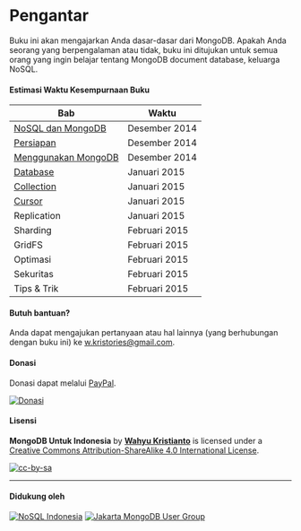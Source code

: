 # Pengantar

Buku ini akan mengajarkan Anda dasar-dasar dari MongoDB. Apakah Anda seorang yang berpengalaman atau tidak, buku ini ditujukan untuk semua orang yang ingin belajar tentang MongoDB document database, keluarga NoSQL.


#### Estimasi Waktu Kesempurnaan Buku

| Bab                   | Waktu         |
| --                    | --            |
| [NoSQL dan MongoDB](nosql_dan_mongodb.md)     | Desember 2014 |
| [Persiapan](persiapan.md)             | Desember 2014 |
| [Menggunakan MongoDB](menggunakan_mongodb.md)   | Desember 2014 |
| [Database](database.md)              | Januari 2015  |
| [Collection](collection.md)            | Januari 2015  |
| [Cursor](cursor.md)                | Januari 2015  |
| Replication           | Januari 2015  |
| Sharding              | Februari 2015 |
| GridFS                | Februari 2015 |
| Optimasi              | Februari 2015 |
| Sekuritas             | Februari 2015 |
| Tips & Trik           | Februari 2015 |


#### Butuh bantuan?

Anda dapat mengajukan pertanyaan atau hal lainnya (yang berhubungan dengan buku ini) ke [w.kristories@gmail.com](mailto:w.kristories@gmail.com).


#### Donasi

Donasi dapat melalui [PayPal](https://www.paypal.com/cgi-bin/webscr?cmd=_s-xclick&hosted_button_id=Q6BRRMC3JK9VU).

[![Donasi](https://dl.dropboxusercontent.com/u/83581209/mongodb-untuk-indonesia/button.donasi.png)](https://www.paypal.com/cgi-bin/webscr?cmd=_s-xclick&hosted_button_id=Q6BRRMC3JK9VU)

#### Lisensi 

**MongoDB Untuk Indonesia** by [**Wahyu Kristianto**](http://kristories.com) is licensed under a [Creative Commons Attribution-ShareAlike 4.0 International License](http://creativecommons.org/licenses/by-sa/4.0/).

[![cc-by-sa](https://i.creativecommons.org/l/by-sa/4.0/88x31.png)](http://creativecommons.org/licenses/by-sa/4.0/)

---

#### Didukung oleh

[![NoSQL Indonesia](https://s.gravatar.com/avatar/918640b0c498223ca88db1c4bac84660?s=80)](https://twitter.com/NoSQLIndonesia)
[![Jakarta MongoDB User Group](https://s.gravatar.com/avatar/562369fb59cf15eafdf51585d97b36c8?s=80)](https://twitter.com/IDMUG)




